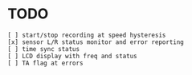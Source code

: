 # TODO

    [ ] start/stop recording at speed hysteresis
    [x] sensor L/R status monitor and error reporting
    [ ] time sync status
    [ ] LCD display with freq and status
    [ ] TA flag at errors
